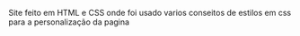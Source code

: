 ﻿Site feito em HTML e CSS onde foi usado varios conseitos de estilos em css para a personalização da pagina 
